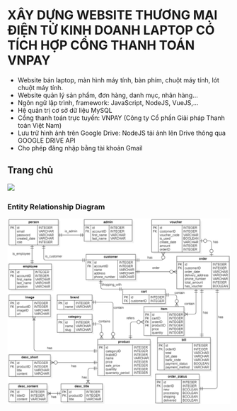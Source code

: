 # XÂY DỰNG WEBSITE THƯƠNG MẠI ĐIỆN TỬ KINH DOANH LAPTOP CÓ TÍCH HỢP CỔNG THANH TOÁN VNPAY
- Website bán laptop, màn hình máy tính, bàn phím, chuột máy tính, lót chuột máy tính.
- Website quản lý sản phẩm, đơn hàng, danh mục, nhãn hàng...
- Ngôn ngữ lập trình, framework: JavaScript, NodeJS, VueJS,… 
- Hệ quản trị cơ sở dữ liệu MySQL
- Cổng thanh toán trực tuyến: VNPAY (Công ty Cổ phần Giải pháp Thanh toán Việt Nam)
- Lưu trữ hình ảnh trên Google Drive: NodeJS tải ảnh lên Drive thông qua GOOGLE DRIVE API
- Cho phép đăng nhập bằng tài khoản Gmail

## Trang chủ
![](./images/Trang%20chủ.png)

### Entity Relationship Diagram
![](erd.png)
